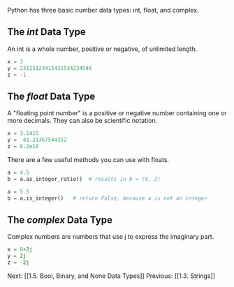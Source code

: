 Python has three basic number data types: int, float, and complex.

## The *int* Data Type

An int is a whole number, positive or negative, of unlimited length.
```python
x = 3
y = 23125123415431534234546
z = -1
```


## The *float* Data Type

A "floating point number" is a positive or negative number containing one or more decimals. They can also be scientific notation.
```python
x = 3.1415
y = -41.21367544352
z = 8.2e10
```

There are a few useful methods you can use with floats.
```python
a = 4.5
b = a.as_integer_ratio()  # results in b = (9, 2)

a = 5.5
b = a.is_integer()   # return False, because a is not an integer
```


## The *complex* Data Type

Complex numbers are numbers that use j to express the imaginary part.
```python
x = 8+2j  
y = 2j  
z = -2j
```

Next: [[1.5. Bool, Binary, and None Data Types]]
Previous: [[1.3. Strings]]